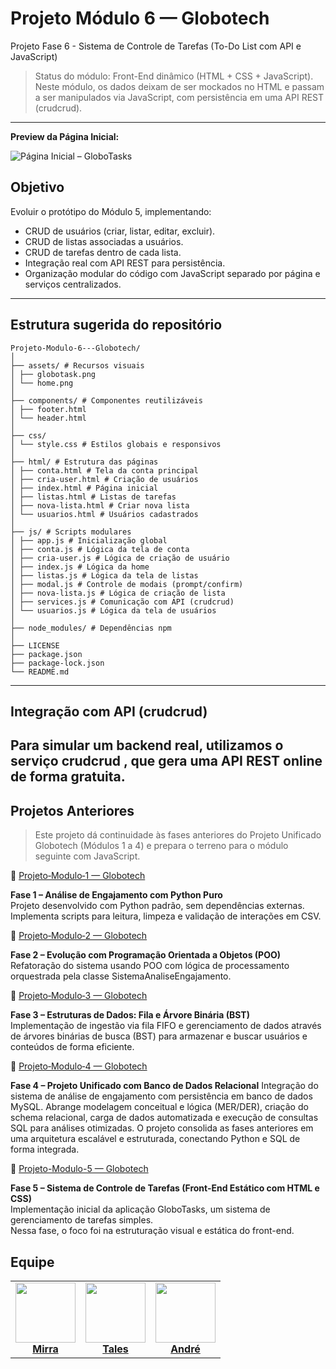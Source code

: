 # Projeto Módulo 6 — Globotech

Projeto Fase 6 - Sistema de Controle de Tarefas (To-Do List com API e JavaScript)
> Status do módulo: Front-End dinâmico (HTML + CSS + JavaScript).
Neste módulo, os dados deixam de ser mockados no HTML e passam a ser manipulados via JavaScript, com persistência em uma API REST (crudcrud).

---

**Preview da Página Inicial:**  

![Página Inicial – GloboTasks](assets/home.png)


## Objetivo

Evoluir o protótipo do Módulo 5, implementando:
- CRUD de usuários (criar, listar, editar, excluir).
- CRUD de listas associadas a usuários.
- CRUD de tarefas dentro de cada lista.
- Integração real com API REST para persistência.
- Organização modular do código com JavaScript separado por página e serviços centralizados.

---

## Estrutura sugerida do repositório

```
Projeto-Modulo-6---Globotech/
│
├── assets/ # Recursos visuais
│ ├── globotask.png
│ └── home.png
│
├── components/ # Componentes reutilizáveis
│ ├── footer.html
│ └── header.html
│
├── css/
│ └── style.css # Estilos globais e responsivos
│
├── html/ # Estrutura das páginas
│ ├── conta.html # Tela da conta principal
│ ├── cria-user.html # Criação de usuários
│ ├── index.html # Página inicial
│ ├── listas.html # Listas de tarefas
│ ├── nova-lista.html # Criar nova lista
│ └── usuarios.html # Usuários cadastrados
│
├── js/ # Scripts modulares
│ ├── app.js # Inicialização global
│ ├── conta.js # Lógica da tela de conta
│ ├── cria-user.js # Lógica de criação de usuário
│ ├── index.js # Lógica da home
│ ├── listas.js # Lógica da tela de listas
│ ├── modal.js # Controle de modais (prompt/confirm)
│ ├── nova-lista.js # Lógica de criação de lista
│ ├── services.js # Comunicação com API (crudcrud)
│ └── usuarios.js # Lógica da tela de usuários
│
├── node_modules/ # Dependências npm
│
├── LICENSE
├── package.json
├── package-lock.json
└── README.md
```
---
## Integração com API (crudcrud)

Para simular um backend real, utilizamos o serviço crudcrud
, que gera uma API REST online de forma gratuita.
---

## Projetos Anteriores
> Este projeto dá continuidade às fases anteriores do Projeto Unificado Globotech (Módulos 1 a 4) e prepara o terreno para o módulo seguinte com JavaScript.


🔗 [Projeto‑Modulo‑1 — Globotech](https://github.com/mirrabernardo/Projeto-Modulo-1---Globotech)  

**Fase 1 – Análise de Engajamento com Python Puro**  
Projeto desenvolvido com Python padrão, sem dependências externas. Implementa scripts para leitura, limpeza e validação de interações em CSV.

🔗 [Projeto‑Modulo‑2 — Globotech](https://github.com/mirrabernardo/Projeto-Modulo-2---Globotech)  

**Fase 2 – Evolução com Programação Orientada a Objetos (POO)**  
Refatoração do sistema usando POO com lógica de processamento orquestrada pela classe SistemaAnaliseEngajamento.

🔗 [Projeto‑Modulo‑3 — Globotech](https://github.com/mirrabernardo/Projeto-Modulo-3---Globotech)  

**Fase 3 – Estruturas de Dados: Fila e Árvore Binária (BST)**  
Implementação de ingestão via fila FIFO e gerenciamento de dados através de árvores binárias de busca (BST) para armazenar e buscar usuários e conteúdos de forma eficiente.

🔗 [Projeto‑Modulo‑4 — Globotech](https://github.com/mirrabernardo/Projeto-Modulo-4---Globotech)

**Fase 4 – Projeto Unificado com Banco de Dados Relacional**
Integração do sistema de análise de engajamento com persistência em banco de dados MySQL. Abrange modelagem conceitual e lógica (MER/DER), criação do schema relacional, carga de dados automatizada e execução de consultas SQL para análises otimizadas. O projeto consolida as fases anteriores em uma arquitetura escalável e estruturada, conectando Python e SQL de forma integrada.

🔗 [Projeto-Modulo-5 — Globotech](https://github.com/mirrabernardo/Projeto-Modulo-5---Globotech)

**Fase 5 – Sistema de Controle de Tarefas (Front-End Estático com HTML e CSS)**  
Implementação inicial da aplicação GloboTasks, um sistema de gerenciamento de tarefas simples.  
Nessa fase, o foco foi na estruturação visual e estática do front-end.

## Equipe

<table>
  <tr>
    <td align="center">
      <a href="https://github.com/mirrabernardo">
        <img src="https://github.com/user-attachments/assets/12e2f501-e8a0-41f6-9116-c99a9f579b24" width="96" height="96"><br>
        <strong>Mirra</strong>
      </a>
    </td>
    <td align="center">
      <a href="https://github.com/TalesHonorio">
        <img src="https://github.com/user-attachments/assets/e046c0c6-42bf-454f-b26e-43ce558048a3" width="96" height="96"><br>
        <strong>Tales</strong>
      </a>
    </td>
    <td align="center">
      <a href="https://github.com/andrelassis">
        <img src="https://github.com/user-attachments/assets/782a64f3-7569-4063-bd26-6e1c0353ca19" width="96" height="96"><br>
        <strong>André</strong>
      </a>
    </td>
  </tr>
</table>
